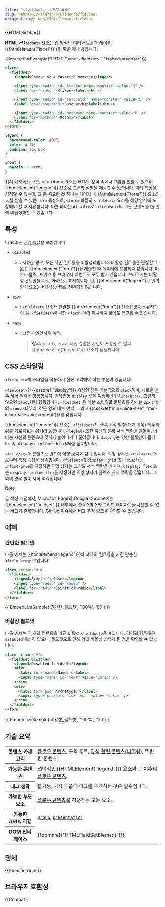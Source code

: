 ```yaml
---
title: "<fieldset>: 필드셋 요소"
slug: Web/HTML/Reference/Elements/fieldset
original_slug: Web/HTML/Element/fieldset
---
```


{{HTMLSidebar}}

**HTML `<fieldset>` 요소**는 웹 양식의 여러 컨트롤과 레이블({{htmlelement("label")}})을 묶을 때 사용합니다.

{{InteractiveExample("HTML Demo: &lt;fieldset&gt;", "tabbed-standard")}}

```html interactive-example
<form>
  <fieldset>
    <legend>Choose your favorite monster</legend>

    <input type="radio" id="kraken" name="monster" value="K" />
    <label for="kraken">Kraken</label><br />

    <input type="radio" id="sasquatch" name="monster" value="S" />
    <label for="sasquatch">Sasquatch</label><br />

    <input type="radio" id="mothman" name="monster" value="M" />
    <label for="mothman">Mothman</label>
  </fieldset>
</form>
```

```css interactive-example
legend {
  background-color: #000;
  color: #fff;
  padding: 3px 6px;
}

input {
  margin: 0.4rem;
}
```

위의 예제에서 보듯, `<fieldset>` 요소는 HTML 양식 속에서 그룹을 만들 수 있으며 {{htmlelement("legend")}} 요소로 그룹의 설명을 제공할 수 있습니다. 여러 특성을 지정할 수 있는데, 그 중 중요한 것 하나는 페이지 내 {{htmlelement("form")}} 요소의 `id`를 받을 수 있는 `form` 특성으로, `<form>` 바깥의 `<fieldset>` 요소를 해당 양식에 포함해야 할 때 사용합니다. 다른 하나는 `disabled`로, `<fieldset>`의 모든 콘텐츠를 한 번에 비활성화할 수 있습니다.

## 특성

이 요소는 [전역 특성](/ko/docs/Web/HTML/Reference/Global_attributes)을 포함합니다.

- `disabled`
  - : 지정한 경우, 모든 자손 컨트롤을 비활성화합니다. 비활성 컨트롤은 편집할 수 없고, {{htmlelement("form")}}을 제출할 때 데이터에 포함되지 않습니다. 마우스 클릭, 포커스 등 브라우저 이벤트도 모두 받지 않습니다. 브라우저는 비활성 컨트롤을 주로 회색으로 표시합니다. 단, {{htmlelement("legend")}} 안의 양식 요소는 비활성 상태로 전환되지 않습니다.
- `form`
  - : `<fieldset>` 요소와 연결할 {{htmlelement("form")}} 요소("양식 소유자")의 [`id`](/ko/docs/Web/HTML/Reference/Global_attributes#id). `<fieldset>`이 해당 `<form>` 안에 위치하지 않아도 연결할 수 있습니다.
- `name`

  - : 그룹과 연관지을 이름.

    > **참고:** `<fieldset>`에 대한 설명은 자신이 포함한 첫 번째 {{htmlelement("legend")}} 요소가 담당합니다.

## CSS 스타일링

`<fieldset>`에 스타일을 적용하기 전에 고려해야 하는 부분이 있습니다.

`<fieldset>`의 {{cssxref("display")}} 속성의 값은 기본적으로 `block`이며, 새로운 [블록 서식 맥락](/ko/docs/Web/CSS/CSS_display/Block_formatting_context)을 형성합니다. 인라인형 `display` 값을 지정하면 `inline-block`, 그렇지 않으면 `block`처럼 행동합니다. `<fieldset>`은 기본 스타일로 콘텐츠를 감싸는 `2px` 너비의 `groove` 테두리, 작은 양의 내부 여백, 그리고 {{cssxref("min-inline-size", "min-inline-size: min-content")}}를 갖습니다.

{{htmlelement("legend")}} 요소는 `<fieldset>`의 블록 시작 방향(대개 위쪽) 테두리 위를 가로지르는 위치에 놓입니다. `<legend>` 또한 자신의 블록 서식 맥락을 만들며, 너비는 자신의 콘텐츠에 맞춰져 늘어나거나 줄어듭니다. `display`는 항상 블록형이 됩니다. 즉, `display: inline`도 `block`처럼 동작합니다.

`<fieldset>`의 콘텐츠는 별도의 익명 상자가 담게 됩니다. 익명 상자는 `<fieldset>`으로부터 특정 속성을 상속합니다. `<fielset>`에 `display: grid` 또는 `display: inline-grid`를 지정하면 익명 상자는 그리드 서식 맥락을 가지며, `display: flex` 또는 `display: inline-flex`를 지정하면 익명 상자가 플렉스 서식 맥락을 갖습니다. 그 외의 경우 블록 서식 맥락입니다.

> [!NOTE]
> 글 작성 시점에서, Microsoft Edge와 Google Chrome에는 {{htmlelement("fieldset")}} 내부에서 플렉스박스와 그리드 레이아웃을 사용할 수 없는 버그가 존재합니다. [GitHub 이슈](https://github.com/w3c/csswg-drafts/issues/321)에서 버그 추적 링크를 확인할 수 있습니다.

## 예제

### 간단한 필드셋

다음 예제는 {{htmlelement("legend")}}와 하나의 컨트롤을 가진 단순한 `<fieldset>`을 보입니다.

```html
<form action="#">
  <fieldset>
    <legend>Simple fieldset</legend>
    <input type="radio" id="radio" />
    <label for="radio">Spirit of radio</label>
  </fieldset>
</form>
```

{{ EmbedLiveSample('간단한_필드셋', '100%', '80') }}

### 비활성 필드셋

다음 예제는 두 개의 컨트롤을 가진 비활성 `<fieldset>`을 보입니다. 각각의 컨트롤은 `disabled` 특성이 없으나, 필드셋으로 인해 함께 비활성 상태가 된 점을 확인할 수 있습니다.

```html
<form action="#">
  <fieldset disabled>
    <legend>Disabled fieldset</legend>
    <div>
      <label for="name">Name: </label>
      <input type="name" id="text" value="Chris" />
    </div>
    <div>
      <label for="pwd">Archetype: </label>
      <input type="password" id="text" value="Wookie" />
    </div>
  </fieldset>
</form>
```

{{ EmbedLiveSample('비활성_필드셋', '100%', '110') }}

## 기술 요약

<table class="properties">
  <tbody>
    <tr>
      <th scope="row">
        <a href="/ko/docs/Web/Guide/HTML/Content_categories">콘텐츠 카테고리</a>
      </th>
      <td>
        <a href="/ko/docs/Web/Guide/HTML/Content_categories#플로우_콘텐츠"
          >플로우 콘텐츠</a
        >, 구획 루트,
        <a href="/ko/docs/Web/Guide/HTML/Content_categories#양식_관련_콘텐츠"
          >양식 관련 콘텐츠</a
        >(<a href="/ko/docs/Web/Guide/HTML/Content_categories#나열됨">나열됨</a
        >), 뚜렷한 콘텐츠.
      </td>
    </tr>
    <tr>
      <th scope="row">가능한 콘텐츠</th>
      <td>
        선택적인 {{HTMLElement("legend")}} 요소와 그 이후의
        <a href="/ko/docs/Web/Guide/HTML/Content_categories#플로우_콘텐츠"
          >플로우 콘텐츠</a
        >.
      </td>
    </tr>
    <tr>
      <th scope="row">태그 생략</th>
      <td>불가능, 시작과 끝에 태그를 추가하는 것은 필수입니다.</td>
    </tr>
    <tr>
      <th scope="row">가능한 부모 요소</th>
      <td>
        <a href="/ko/docs/Web/Guide/HTML/Content_categories#플로우_콘텐츠"
          >플로우 콘텐츠</a
        >를 허용하는 모든 요소.
      </td>
    </tr>
    <tr>
      <th scope="row">가능한 ARIA 역할</th>
      <td>
        <a href='/ko/docs/Web/Accessibility/ARIA/Roles/group_role'><code>group</code></a>, <a href='/ko/docs/Web/Accessibility/ARIA/Roles/presentation_role'><code>presentation</code></a>
      </td>
    </tr>
    <tr>
      <th scope="row">DOM 인터페이스</th>
      <td>{{domxref("HTMLFieldSetElement")}}</td>
    </tr>
  </tbody>
</table>

## 명세

{{Specifications}}

## 브라우저 호환성

{{Compat}}
